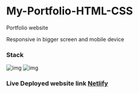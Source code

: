 # My-Portfolio-HTML-CSS
Portfolio website


Responsive in bigger screen and mobile device

### Stack

![img](https://img.shields.io/badge/HTML-5-yellowgreen) ![img](https://img.shields.io/badge/CSS-3-red)


### Live Deployed website link [Netlify](https://kabir-h.netlify.app/)
